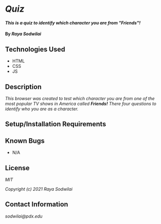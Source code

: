 # _Quiz_

#### _This is a quiz to identify which character you are from "Friends"!_

#### By _**Raya Sodwilai**_

## Technologies Used

* HTML
* CSS
* JS

## Description

_This browser was created to test which character you are from one of the most popular TV shows in America called _**Friends!**_ There four questions to identify who you are as a character._

## Setup/Installation Requirements

## Known Bugs

* N/A

## License

_MIT_

_Copyright (c) 2021 Raya Sodwilai_

## Contact Information

_sodwilai@pdx.edu_
